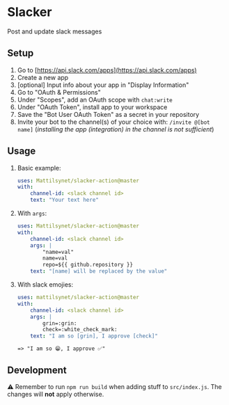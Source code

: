 # Slacker

Post and update slack messages

## Setup

1. Go to [https://api.slack.com/apps](https://api.slack.com/apps)
1. Create a new app
1. [optional] Input info about your app in "Display Information"
1. Go to "OAuth & Permissions"
1. Under "Scopes", add an OAuth scope with `chat:write`
1. Under "OAuth Token", install app to your workspace
1. Save the "Bot User OAuth Token" as a secret in your repository
1. Invite your bot to the channel(s) of your choice with: `/invite @[bot name]`
   (_installing the app (integration) in the channel is not sufficient_)

## Usage

1. Basic example:
   ```yaml
   uses: Mattilsynet/slacker-action@master
   with:
       channel-id: <slack channel id>
       text: "Your text here"
   ```
1. With `args`:
   ```yaml
   uses: Mattilsynet/slacker-action@master
   with:
       channel-id: <slack channel id>
       args: |
           "name=val"
           name=val
           repo=${{ github.repository }}
       text: "[name] will be replaced by the value"
   ```
1. With slack emojies:
   ```yaml
   uses: mattilsynet/slacker-action@master
   with:
       channel-id: <slack channel id>
       args: |
           grin=:grin:
           check=:white_check_mark:
       text: "I am so [grin], I approve [check]"
   ```
   `=> "I am so 😁, I approve ✅"`

## Development

⚠️ Remember to run `npm run build` when adding stuff to `src/index.js`. The changes
will **not** apply otherwise.
